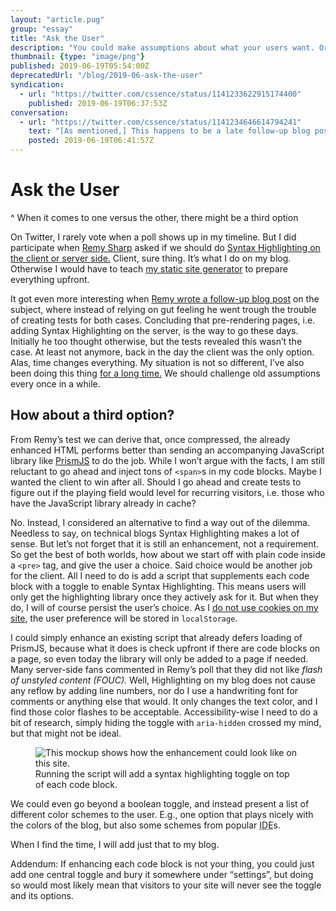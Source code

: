 ```yaml
---
layout: "article.pug"
group: "essay"
title: "Ask the User"
description: "You could make assumptions about what your users want. Or you could just ask them."
thumbnail: {type: "image/png"}
published: 2019-06-19T05:54:00Z
deprecatedUrl: "/blog/2019-06-ask-the-user"
syndication:
  - url: "https://twitter.com/cssence/status/1141233622915174400"
    published: 2019-06-19T06:37:53Z
conversation:
  - url: "https://twitter.com/cssence/status/1141234646614794241"
    text: "[As mentioned,] This happens to be a late follow-up blog post on this excellent article by [@rem](https://twitter.com/rem) [remysharp.com/2019/04/09/code-highlighting-server-or-client](https://remysharp.com/2019/04/09/code-highlighting-server-or-client)"
    posted: 2019-06-19T06:41:57Z
---
```


# Ask the User
^ When it comes to one versus the other, there might be a third option

On Twitter, I rarely vote when a poll shows up in my timeline. But I did participate when [Remy Sharp](https://twitter.com/rem) asked if we should do [Syntax Highlighting on the client or server side.](https://twitter.com/rem/status/1112821258259922950) Client, sure thing. It’s what I do on my blog. Otherwise I would have to teach [my static site generator](/2017/on-using-static-site-generators) to prepare everything upfront.

It got even more interesting when [Remy wrote a follow-up blog post](https://remysharp.com/2019/04/09/code-highlighting-server-or-client) on the subject, where instead of relying on gut feeling he went trough the trouble of creating tests for both cases. Concluding that pre-rendering pages, i.e. adding Syntax Highlighting on the server, is the way to go these days. Initially he too thought otherwise, but the tests revealed this wasn’t the case. At least not anymore, back in the day the client was the only option. Alas, time changes everything. My situation is not so different, I’ve also been doing this thing [for a long time.](/2017/being-online-for-20-years) We should challenge old assumptions every once in a while.

## How about a third option?

From Remy’s test we can derive that, once compressed, the already enhanced HTML performs better than sending an accompanying JavaScript library like [PrismJS](https://prismjs.com/) to do the job. While I won’t argue with the facts, I am still reluctant to go ahead and inject tons of `<span>`s in my code blocks. Maybe I wanted the client to win after all. Should I go ahead and create tests to figure out if the playing field would level for recurring visitors, i.e. those who have the JavaScript library already in cache?

No. Instead, I considered an alternative to find a way out of the dilemma. Needless to say, on technical blogs Syntax Highlighting makes a lot of sense. But let’s not forget that it is still an enhancement, not a requirement. So get the best of both worlds, how about we start off with plain code inside a `<pre>` tag, and give the user a choice. Said choice would be another job for the client. All I need to do is add a script that supplements each code block with a toggle to enable Syntax Highlighting. This means users will only get the highlighting library once they actively ask for it. But when they do, I will of course persist the user’s choice. As I [do not use cookies on my site](/about/privacy), the user preference will be stored in `localStorage`.

I could simply enhance an existing script that already defers loading of PrismJS, because what it does is check upfront if there are code blocks on a page, so even today the library will only be added to a page if needed. Many server-side fans commented in Remy’s poll that they did not like _flash of unstyled content (FOUC)._ Well, Highlighting on my blog does not cause any reflow by adding line numbers, nor do I use a handwriting font for comments or anything else that would. It only changes the text color, and I find those color flashes to be acceptable. Accessibility-wise I need to do a bit of research, simply hiding the toggle with `aria-hidden` crossed my mind, but that might not be ideal.

<figure><img src="/2019/ask-the-user.syntax-highlighting.png" alt="This mockup shows how the enhancement could look like on this site."><figcaption>Running the script will add a syntax highlighting toggle on top of each code block.</figcaption></figure>

We could even go beyond a boolean toggle, and instead present a list of different color schemes to the user. E.g., one option that plays nicely with the colors of the blog, but also some schemes from popular <abbr title="Integrated Development Environment">IDE</abbr>s.

When I find the time, I will add just that to my blog.

Addendum: If enhancing each code block is not your thing, you could just add one central toggle and bury it somewhere under “settings”, but doing so would most likely mean that visitors to your site will never see the toggle and its options.
